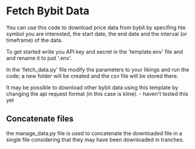# Fetch Bybit Data

You can use this code to download price data from bybit by specifing hte symbol you are interested, the start date, the end date and the interval (or timeframe) of the data.

To get started write you API key and secret in the 'template.env' file and and rename it to just '.env'.

In the 'fetch_data.py' file modify the parameters to your likings and run the code; a new folder will be created and the csv file will be stored there.

It may be possible to download other bybit data using this template by changing the api request format (in this case is kline). - haven't tested this yet

## Concatenate files

the manage_data.py file is used to concatenate the downloaded file in a single file considering that they may have been downloaded in tranches.